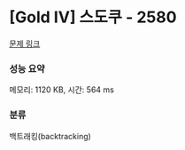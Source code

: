 # [Gold IV] 스도쿠 - 2580 

[문제 링크](https://www.acmicpc.net/problem/2580) 

### 성능 요약

메모리: 1120 KB, 시간: 564 ms

### 분류

백트래킹(backtracking)

